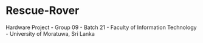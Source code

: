 # Rescue-Rover
Hardware Project - Group 09 - Batch 21 - Faculty of Information Technology - University of Moratuwa, Sri Lanka
